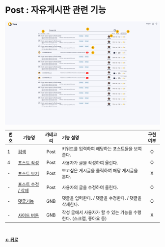 # Post : 자유게시판 관련 기능

![Post](/docs/image/Post.png)

|  번호 | 기능명 | 카테고리 | 기능 설명 | 구현여부 |
| ----- | ----- | :------: | :-------- | :----: |
| 1 | [검색](/docs/Post/Search.md) | Post | 키워드를 입력하여 해당하는 포스트들을 보여준다. | O |
| 4 | [포스트 작성](/docs/Post/Write.md) | Post | 사용자가 글을 작성하여 올린다. | O |
| - | [포스트 보기](/docs/Post/Detail.md) | Post |  보고싶은 게시글을 클릭하여 해당 게시글을 본다. | X |
| - | [포스트 수정 / 삭제](/docs/Post/Edit.md) | Post | 사용자의 글을 수정하여 올린다. | O |
| - | [댓글기능](/docs/GNB/Reply.md) | GNB | 댓글을 입력한다. / 댓글을 수정한다. / 댓글을 삭제한다. | O |
| - | [사이드 버튼](/docs/GNB/SideBtn.md) | GNB | 작성 글에서 사용자가 할 수 있는 기능을 수행한다. (스크랩, 좋아요 등) | X |

<br/>

[**← 뒤로**](/readme.md)